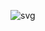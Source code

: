 ![svg](https://wakatime.com/share/@bf380b6d-ecad-4dfb-939d-835a5d2fe310/abafe345-8bdc-4ded-87dd-af4c187f6e61.svg)

